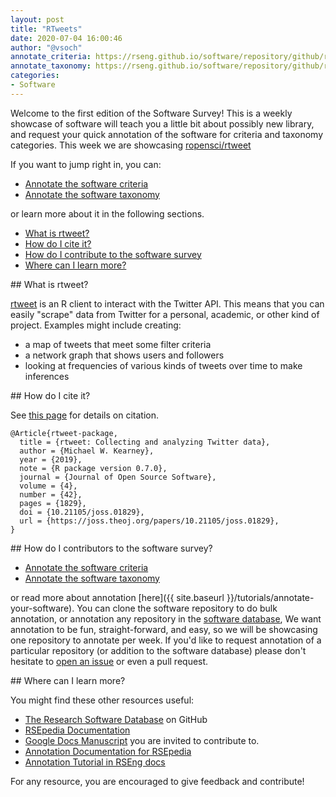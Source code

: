 ```yaml
---
layout: post
title: "RTweets"
date: 2020-07-04 16:00:46
author: "@vsoch"
annotate_criteria: https://rseng.github.io/software/repository/github/ropensci/rtweet/annotate-criteria/
annotate_taxonomy: https://rseng.github.io/software/repository/github/ropensci/rtweet/annotate-taxonomy/
categories:
- Software
---
```


Welcome to the first edition of the Software Survey! This is a weekly showcase
of software will teach you a little bit about possibly new library, and request
your quick annotation of the software for criteria and taxonomy categories.
This week we are showcasing <a href="https://github.com/ropensci/rtweet" target="_blank">ropensci/rtweet</a>

If you want to jump right in, you can:

<ul>
<li><a href="https://rseng.github.io/software/repository/github/ropensci/rtweet/annotate-criteria/" target="_blank">Annotate the software criteria</a></li>
<li><a href="https://rseng.github.io/software/repository/github/ropensci/rtweet/annotate-taxonomy/" target="_blank">Annotate the software taxonomy</a></li>
</ul>

or learn more about it in the following sections.

<!--more--> 

 - [What is rtweet?](#what-is)
 - [How do I cite it?](#cite)
 - [How do I contribute to the software survey](#contribute)
 - [Where can I learn more?](#learn-more)


<a id="what-is">
## What is rtweet?

[rtweet](https://rtweet.info/) is an R client to interact with the Twitter API. This means that
you can easily "scrape" data from Twitter for a personal, academic, or other kind of project.
Examples might include creating:

 - a map of tweets that meet some filter criteria
 - a network graph that shows users and followers
 - looking at frequencies of various kinds of tweets over time to make inferences

<a id="cite">
## How do I cite it?

See [this page](https://rtweet.info/authors.html) for details on citation.

```
@Article{rtweet-package,
  title = {rtweet: Collecting and analyzing Twitter data},
  author = {Michael W. Kearney},
  year = {2019},
  note = {R package version 0.7.0},
  journal = {Journal of Open Source Software},
  volume = {4},
  number = {42},
  pages = {1829},
  doi = {10.21105/joss.01829},
  url = {https://joss.theoj.org/papers/10.21105/joss.01829},
}
```
<a id="contribute">
## How do I contributors to the software survey?

<ul>
<li><a href="https://rseng.github.io/software/repository/github/ropensci/rtweet/annotate-criteria/" target="_blank">Annotate the software criteria</a></li>
<li><a href="https://rseng.github.io/software/repository/github/ropensci/rtweet/annotate-taxonomy/" target="_blank">Annotate the software taxonomy</a></li>
</ul>

or read more about annotation [here]({{ site.baseurl }}/tutorials/annotate-your-software). You can clone the software repository to do
bulk annotation, or annotation any repository in the <a href="https://rseng.github.io/software/" target="_blank">software database</a>,
We want annotation to be fun, straight-forward, and easy, so we will be showcasing one repository to annotate per week.
If you'd like to request annotation of a particular repository (or addition to the software database)
please don't hesitate to [open an issue](https://github.com/rseng/software/issues) or even a pull request.

<a id="learn-more">
## Where can I learn more?

You might find these other resources useful:

 - [The Research Software Database](https://github.com/rseng/software) on GitHub
 - [RSEpedia Documentation](https://rseng.github.io/rse)
 - [Google Docs Manuscript](https://docs.google.com/document/d/1wDb0udH9OrFWrMBsAVb8RrUMCKKRHoyEep7yveJ1d0k/edit) you are invited to contribute to.
 - [Annotation Documentation for RSEpedia](https://rseng.github.io/rse/tutorials/annotation/)
 - [Annotation Tutorial in RSEng docs](https://rseng.github.io/rse/tutorials/annotation/)

For any resource, you are encouraged to give feedback and contribute!
